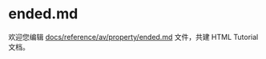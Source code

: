 ended.md
===

欢迎您编辑 <a target="__blank" href="https://github.com/jaywcjlove/html-tutorial/blob/master/docs/reference/av/property/ended.md">docs/reference/av/property/ended.md</a> 文件，共建 HTML Tutorial 文档。